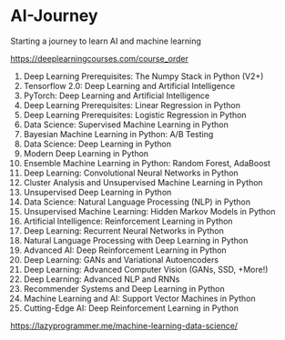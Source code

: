 # AI-Journey
Starting a journey to learn AI and machine learning

https://deeplearningcourses.com/course_order
1. Deep Learning Prerequisites: The Numpy Stack in Python (V2+)
2. Tensorflow 2.0: Deep Learning and Artificial Intelligence
3. PyTorch: Deep Learning and Artificial Intelligence
4. Deep Learning Prerequisites: Linear Regression in Python
5. Deep Learning Prerequisites: Logistic Regression in Python
6. Data Science: Supervised Machine Learning in Python
7. Bayesian Machine Learning in Python: A/B Testing
8. Data Science: Deep Learning in Python
9. Modern Deep Learning in Python
10. Ensemble Machine Learning in Python: Random Forest, AdaBoost
11. Deep Learning: Convolutional Neural Networks in Python
12. Cluster Analysis and Unsupervised Machine Learning in Python
13. Unsupervised Deep Learning in Python
14. Data Science: Natural Language Processing (NLP) in Python
15. Unsupervised Machine Learning: Hidden Markov Models in Python
16. Artificial Intelligence: Reinforcement Learning in Python
17. Deep Learning: Recurrent Neural Networks in Python
18. Natural Language Processing with Deep Learning in Python
19. Advanced AI: Deep Reinforcement Learning in Python
20. Deep Learning: GANs and Variational Autoencoders
21. Deep Learning: Advanced Computer Vision (GANs, SSD, +More!)
22. Deep Learning: Advanced NLP and RNNs
23. Recommender Systems and Deep Learning in Python
24. Machine Learning and AI: Support Vector Machines in Python
25. Cutting-Edge AI: Deep Reinforcement Learning in Python

https://lazyprogrammer.me/machine-learning-data-science/
